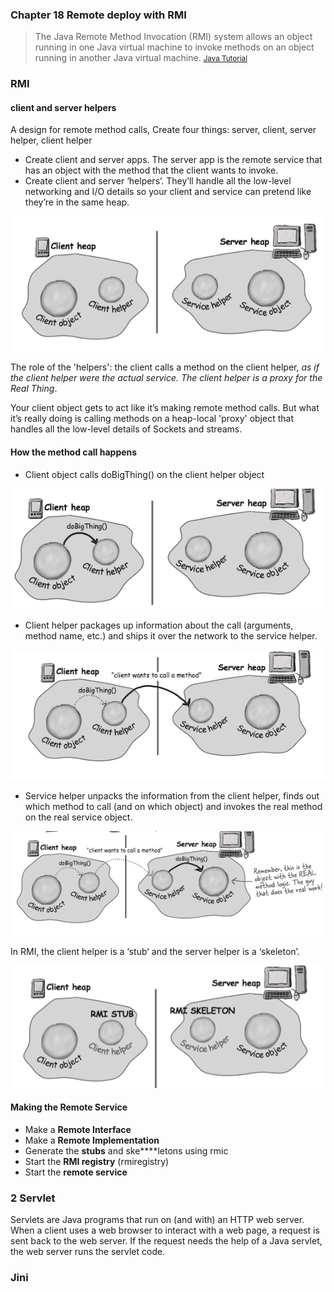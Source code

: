 ### **Chapter 18 Remote deploy with RMI**

> The Java Remote Method Invocation (RMI) system allows an object running in one Java virtual machine to invoke methods on an object running in another Java virtual machine. <small>[Java Tutorial](https://docs.oracle.com/javase/tutorial/rmi/index.html)</small>

### RMI

#### client and server helpers

A design for remote method calls, Create four things: server, client, server helper, client helper

* Create client and server apps. The server app is the remote service that has an object with the method that the client wants to invoke.
* Create client and server ‘helpers’. They’ll handle all the low-level networking and I/O details so your client and service can pretend like they’re in the same heap.

![serverClientHelpers](figures/serverClientHelpers.png)

The role of the 'helpers': the client calls a method on the client helper, *as if the client helper were the actual service. The client helper is a proxy for the Real Thing*. 

Your client object gets to act like it’s making remote method calls. But what it’s really doing is calling methods on a heap-local 'proxy' object that handles all the low-level details of Sockets and streams.


#### How the method call happens

* Client object calls doBigThing() on the client helper object

![How the method call happens1](figures/HowTheMethodCallHappens1.png)

* Client helper packages up information about the call (arguments, method name, etc.) and ships it over the network to the service helper.

![How the method call happens2](figures/HowTheMethodCallHappens2.png)

* Service helper unpacks the information from the client helper, finds out which method to call (and on which object) and invokes the real method on the real service object.

![How the method call happens3](figures/HowTheMethodCallHappens3.png)


In RMI, the client helper is a ‘stub’ and the server helper is a ‘skeleton’.

![stubSkeleton](figures/stubSkeleton.png)

#### Making the Remote Service

* Make a **Remote Interface**
* Make a **Remote Implementation**
* Generate the **stubs** and ske****letons using rmic
* Start the **RMI registry** (rmiregistry)
* Start the **remote service**

### 2 Servlet

Servlets are Java programs that run on (and with) an HTTP web server. When a client uses a web browser to interact with a web page, a request is sent back to the web server. If the request needs the help of a Java servlet, the web server runs the servlet code.

### Jini